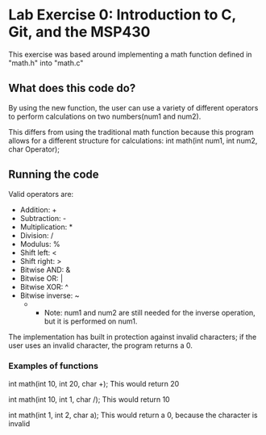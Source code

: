 # Lab Exercise 0: Introduction to C, Git, and the MSP430
This exercise was based around implementing a math function defined in "math.h" into "math.c"

## What does this code do?
By using the new function, the user can use a variety of different operators to perform calculations on two numbers(num1 and num2).

This differs from using the traditional math function because this program allows for a different structure for calculations:
  int math(int num1, int num2, char Operator);

## Running the code
Valid operators are: 
* Addition: + 
* Subtraction: - 
* Multiplication: * 
* Division: / 
* Modulus: %
* Shift left: <
* Shift right: > 
* Bitwise AND: &
* Bitwise OR: |
* Bitwise XOR: ^
* Bitwise inverse: ~
  * * Note: num1 and num2 are still needed for the inverse operation, but it is performed on num1.
  
The implementation has built in protection against invalid characters; if the user uses an invalid character, the program returns a 0.

### Examples of functions
int math(int 10, int 20, char +);
  This would return 20

int math(int 10, int 1, char /);
  This would return 10

int math(int 1, int 2, char a);
  This would return a 0, because the character is invalid
